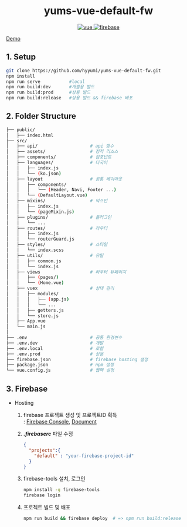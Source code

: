 <h1 align="center">yums-vue-default-fw</h1>


<p align="center">
  <a href="https://github.com/vuejs/vue">
    <img src="https://img.shields.io/badge/vue-2.6.10-brightgreen.svg" alt="vue">
  </a>
  <a href="https://firebase.google.com/">
    <img src="https://img.shields.io/badge/firebase-6.3.4-brightgreen.svg" alt="firebase">
  </a>
</p>


[Demo](https://yums-vue-default.firebaseapp.com)


## 1. Setup
```bash
git clone https://github.com/hyyumi/yums-vue-default-fw.git
npm install
npm run serve           #local
npm run build:dev       #개발용 빌드
npm run build:prod      #상용 빌드
npm run build:release   #상용 빌드 && firebase 배포
```


## 2. Folder Structure
```bash       
├── public/
│   ├── index.html
├── src/
│   ├── api/                    # api 함수
│   ├── assets/                 # 정적 리소스
│   ├── components/             # 컴포넌트
│   ├── languages/              # 다국어
│   │   ├── index.js 
│   │   └── (ko.json) 
│   ├── layout                  # 공통 레이아웃
│   │   ├── components/         
│   │   │   └── (Header, Navi, Footer ...)         
│   │   └── (DefaultLayout.vue)   
│   ├── mixins/                 # 믹스인
│   │   ├── index.js            
│   │   └── (pageMixin.js)      
│   ├── plugins/                # 플러그인
│   │   └── ... 
│   ├── routes/                 # 라우터
│   │   ├── index.js            
│   │   └── routerGuard.js      
│   ├── styles/                 # 스타일
│   │   └── index.scss           
│   ├── utils/                  # 유틸
│   │   ├── common.js           
│   │   └── index.js           
│   ├── views                   # 라우터 뷰페이지
│   │   ├── (pages/)              
│   │   └── (Home.vue)            
│   ├── vuex                    # 상태 관리
│   │   ├── modules/            
│   │   │   ├── (app.js)         
│   │   │   └── ...
│   │   ├── getters.js          
│   │   └── store.js            
│   ├── App.vue                 
│   └── main.js                 
│ 
├── .env                        # 공통 환경변수
├── .env.dev                    # 개발
├── .env.local                  # 로컬
├── .env.prod                   # 상용
├── firebase.json               # firebase hosting 설정
├── package.json                # npm 설정
└── vue.config.js               # 웹팩 설정
```

## 3. Firebase

- Hosting 
  1. firebase 프로젝트 생성 및 프로젝트ID 획득  
    : [Firebase Console](https://console.firebase.google.com),
     [Document](https://firebase.google.com/docs/projects/learn-more?authuser=0#setting_up_a_firebase_project_and_connecting_apps)  
  2. ***.firebaserc*** 파일 수정
      ```json
      {
        "projects":{
          "default" : "your-firebase-project-id"
        }
      }
      ```
  3. firebase-tools 설치, 로그인

      ```bash
      npm install -g firebase-tools
      firebase login
      ```
  4. 프로젝트 빌드 및 배포
      ```bash
      npm run build && firebase deploy  # => npm run build:release
      ```